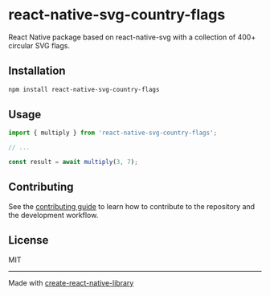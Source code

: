 # react-native-svg-country-flags

React Native package based on react-native-svg with a collection of 400+ circular SVG flags.

## Installation

```sh
npm install react-native-svg-country-flags
```

## Usage

```js
import { multiply } from 'react-native-svg-country-flags';

// ...

const result = await multiply(3, 7);
```

## Contributing

See the [contributing guide](CONTRIBUTING.md) to learn how to contribute to the repository and the development workflow.

## License

MIT

---

Made with [create-react-native-library](https://github.com/callstack/react-native-builder-bob)
